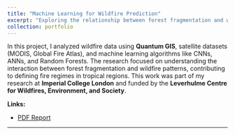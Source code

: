 ```yaml
---
title: "Machine Learning for Wildfire Prediction"
excerpt: "Exploring the relationship between forest fragmentation and wildfire propagation using machine learning and satellite data. <br/><img src='/images/wildfire.jpeg' style='width:50%'>"
collection: portfolio
---
```


In this project, I analyzed wildfire data using **Quantum GIS**, satellite datasets (MODIS, Global Fire Atlas), and machine learning algorithms like CNNs, ANNs, and Random Forests. The research focused on understanding the interaction between forest fragmentation and wildfire patterns, contributing to defining fire regimes in tropical regions. This work was part of my research at **Imperial College London** and funded by the **Leverhulme Centre for Wildfires, Environment, and Society**.

**Links:**  
- [PDF Report](/files/FF.pdf)

---

